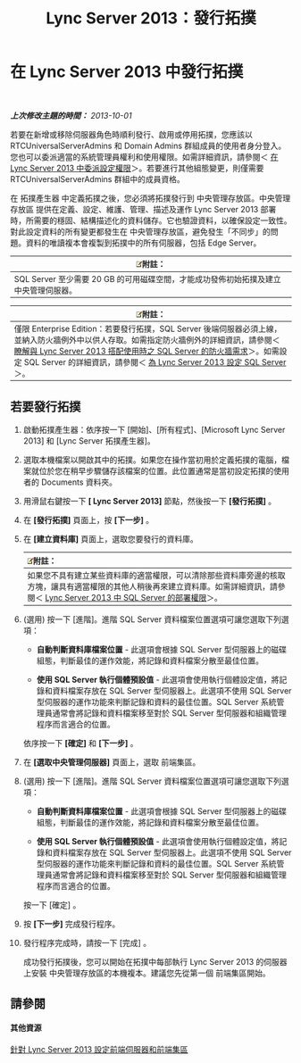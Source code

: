 ﻿---
title: Lync Server 2013：發行拓撲
TOCTitle: 發行拓撲
ms:assetid: 3b5a744b-b3a8-4538-a55e-e2e4f72dff47
ms:mtpsurl: https://technet.microsoft.com/zh-tw/library/Gg425880(v=OCS.15)
ms:contentKeyID: 49290648
ms.date: 08/10/2015
mtps_version: v=OCS.15
ms.translationtype: HT
---

# 在 Lync Server 2013 中發行拓撲

 

_**上次修改主題的時間：** 2013-10-01_

若要在新增或移除伺服器角色時順利發行、啟用或停用拓撲，您應該以 RTCUniversalServerAdmins 和 Domain Admins 群組成員的使用者身分登入。您也可以委派適當的系統管理員權利和使用權限。如需詳細資訊，請參閱＜ [在 Lync Server 2013 中委派設定權限](lync-server-2013-delegate-setup-permissions.md)＞。若要進行其他組態變更，則僅需要 RTCUniversalServerAdmins 群組中的成員資格。

在 拓撲產生器 中定義拓撲之後，您必須將拓撲發行到 中央管理存放區。中央管理存放區 提供在定義、設定、維護、管理、描述及運作 Lync Server 2013 部署時，所需要的穩固、結構描述化的資料儲存。它也驗證資料，以確保設定一致性。對此設定資料的所有變更都發生在 中央管理存放區，避免發生「不同步」的問題。資料的唯讀複本會複製到拓撲中的所有伺服器，包括 Edge Server。

<table>
<thead>
<tr class="header">
<th><img src="images/Gg398811.note(OCS.15).gif" title="note" alt="note" />附註：</th>
</tr>
</thead>
<tbody>
<tr class="odd">
<td>SQL Server 至少需要 20 GB 的可用磁碟空間，才能成功發佈初始拓撲及建立中央管理伺服器。</td>
</tr>
</tbody>
</table>


<table>
<thead>
<tr class="header">
<th><img src="images/Gg398811.note(OCS.15).gif" title="note" alt="note" />附註：</th>
</tr>
</thead>
<tbody>
<tr class="odd">
<td>僅限 Enterprise Edition：若要發行拓撲，SQL Server 後端伺服器必須上線，並納入防火牆例外中以供人存取。如需指定防火牆例外的詳細資訊，請參閱＜ <a href="lync-server-2013-understanding-firewall-requirements-for-sql-server.md">瞭解與 Lync Server 2013 搭配使用時之 SQL Server 的防火牆需求</a>＞。如需設定 SQL Server 的詳細資訊，請參閱＜ <a href="lync-server-2013-configure-sql-server-for-lync-server.md">為 Lync Server 2013 設定 SQL Server</a>＞。</td>
</tr>
</tbody>
</table>


## 若要發行拓撲

1.  啟動拓撲產生器：依序按一下 \[開始\]、\[所有程式\]、\[Microsoft Lync Server 2013\] 和 \[Lync Server 拓撲產生器\]。

2.  選取本機檔案以開啟其中的拓撲。如果您在操作當初用於定義拓撲的電腦，檔案就位於您在稍早步驟儲存該檔案的位置。此位置通常是當初設定拓撲的使用者的 Documents 資料夾。

3.  用滑鼠右鍵按一下 **\[ Lync Server 2013\]** 節點，然後按一下 **\[發行拓撲\]** 。

4.  在 **\[發行拓撲\]** 頁面上，按 **\[下一步\]** 。

5.  在 **\[建立資料庫\]** 頁面上，選取您要發行的資料庫。
    
    <table>
    <thead>
    <tr class="header">
    <th><img src="images/Gg398811.note(OCS.15).gif" title="note" alt="note" />附註：</th>
    </tr>
    </thead>
    <tbody>
    <tr class="odd">
    <td>如果您不具有建立某些資料庫的適當權限，可以清除那些資料庫旁邊的核取方塊，讓具有適當權限的其他人稍後再來建立資料庫。如需詳細資訊，請參閱＜ <a href="lync-server-2013-deployment-permissions-for-sql-server.md">Lync Server 2013 中 SQL Server 的部署權限</a>＞。</td>
    </tr>
    </tbody>
    </table>


6.  (選用) 按一下 \[進階\]。進階 SQL Server 資料檔案位置選項可讓您選取下列選項：
    
      - **自動判斷資料庫檔案位置** - 此選項會根據 SQL Server 型伺服器上的磁碟組態，判斷最佳的運作效能，將記錄和資料檔案分散至最佳位置。
    
      - **使用 SQL Server 執行個體預設值** - 此選項會使用執行個體設定值，將記錄和資料檔案存放在 SQL Server 型伺服器上。此選項不使用 SQL Server 型伺服器的運作功能來判斷記錄和資料的最佳位置。SQL Server 系統管理員通常會將記錄和資料檔案移至對於 SQL Server 型伺服器和組織管理程序而言適合的位置。
    
    依序按一下 **\[確定\]** 和 **\[下一步\]** 。

7.  在 **\[選取中央管理伺服器\]** 頁面上，選取 前端集區。

8.  (選用) 按一下 \[進階\]。進階 SQL Server 資料檔案位置選項可讓您選取下列選項：
    
      - **自動判斷資料庫檔案位置** - 此選項會根據 SQL Server 型伺服器上的磁碟組態，判斷最佳的運作效能，將記錄和資料檔案分散至最佳位置。
    
      - **使用 SQL Server 執行個體預設值** - 此選項會使用執行個體設定值，將記錄和資料檔案存放在 SQL Server 型伺服器上。此選項不使用 SQL Server 型伺服器的運作功能來判斷記錄和資料的最佳位置。SQL Server 系統管理員通常會將記錄和資料檔案移至對於 SQL Server 型伺服器和組織管理程序而言適合的位置。
    
    按一下 \[確定\] 。

9.  按 **\[下一步\]** 完成發行程序。

10. 發行程序完成時，請按一下 \[完成\] 。
    
    成功發行拓撲後，您可以開始在拓撲中每部執行 Lync Server 2013 的伺服器上安裝 中央管理存放區的本機複本。建議您先從第一個 前端集區開始。

## 請參閱

#### 其他資源

[針對 Lync Server 2013 設定前端伺服器和前端集區](lync-server-2013-setting-up-front-end-servers-and-front-end-pools.md)

